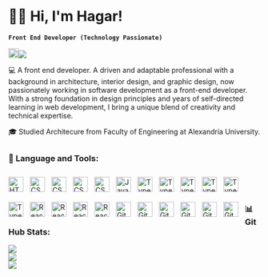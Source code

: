 # 👋🏻 Hi, I'm Hagar!

**`Front End Developer (Technology Passionate)`**

<p align="left"><a href="https://www.linkedin.com/in/hagar-ragab-12ab8b256/"><img alt="linkedin" width="20px"src="https://cdn.jsdelivr.net/gh/devicons/devicon@latest/icons/linkedin/linkedin-original.svg" /><img src="https://img.shields.io/badge/linkedin-%230177B5?style=flat&logo=linkedin&logoColor=white"/></a>
</p>

💻 A front end developer. A driven and adaptable professional with a background in architecture, interior design, and graphic design, now passionately working in software development as a front-end developer. With a strong foundation in design principles and years of self-directed learning in web development, I bring a unique blend of creativity and technical expertise.

🎓 Studied Architecure from Faculty of Engineering at Alexandria University.

##

### 🧰 Language and Tools:
<div>
<img align="left" alt="HTML" width="30px" style="padding-right:10px;padding-top:10px;padding-bottom:10px;" src="https://cdn.jsdelivr.net/gh/devicons/devicon/icons/html5/html5-plain.svg" />
<img align="left" alt="CSS" width="30px" style="padding-right:10px;padding-top:10px;padding-bottom:10px;" src="https://cdn.jsdelivr.net/gh/devicons/devicon/icons/css3/css3-plain.svg" />
<img align="left" alt="CSS" width="30px" style="padding-right:10px;padding-top:10px;padding-bottom:10px;" src="https://cdn.jsdelivr.net/gh/devicons/devicon@latest/icons/sass/sass-original.svg" />
<img align="left" alt="CSS" width="30px" style="padding-right:10px;padding-top:10px;padding-bottom:10px;" src="https://cdn.jsdelivr.net/gh/devicons/devicon@latest/icons/bootstrap/bootstrap-original.svg" />
<img align="left" alt="CSS" width="30px" style="padding-right:10px;padding-top:10px;padding-bottom:10px;" src="https://cdn.jsdelivr.net/gh/devicons/devicon@latest/icons/tailwindcss/tailwindcss-original.svg" />
<img align="left" alt="JavaScript" width="30px" style="padding-right:10px;padding-top:10px;padding-bottom:10px;" src="https://cdn.jsdelivr.net/gh/devicons/devicon/icons/javascript/javascript-plain.svg" />
<img align="left" alt="TypeScript" width="30px" style="padding-right:10px;padding-top:10px;padding-bottom:10px;" src="https://cdn.jsdelivr.net/gh/devicons/devicon/icons/typescript/typescript-plain.svg" />
<img align="left" alt="TypeScript" width="30px" style="padding-right:10px;padding-top:10px;padding-bottom:10px;" src="https://cdn.jsdelivr.net/gh/devicons/devicon@latest/icons/postman/postman-original.svg" />
<img align="left" alt="TypeScript" width="30px" style="padding-right:10px;padding-top:10px;padding-bottom:10px;" src="https://cdn.jsdelivr.net/gh/devicons/devicon@latest/icons/jest/jest-plain.svg" />
<img align="left" alt="TypeScript" width="30px" style="padding-right:10px;padding-top:10px;padding-bottom:10px;" src="https://cdn.jsdelivr.net/gh/devicons/devicon@latest/icons/vitest/vitest-original.svg" />
<img align="left" alt="TypeScript" width="30px" style="padding-right:10px;padding-top:10px;padding-bottom:10px;" src="https://cdn.jsdelivr.net/gh/devicons/devicon@latest/icons/vitejs/vitejs-original.svg" />
<img align="left" alt="TypeScript" width="30px" style="padding-right:10px;padding-top:10px;padding-bottom:10px;" src="https://cdn.jsdelivr.net/gh/devicons/devicon@latest/icons/npm/npm-original-wordmark.svg" />
<img align="left" alt="React" width="30px" style="padding-right:10px;padding-top:10px;padding-bottom:10px;" src="https://cdn.jsdelivr.net/gh/devicons/devicon/icons/react/react-original.svg" />
<img align="left" alt="React" width="30px" style="padding-right:10px;padding-top:10px;padding-bottom:10px;" src="https://cdn.jsdelivr.net/gh/devicons/devicon@latest/icons/reactrouter/reactrouter-original.svg" />
<img align="left" alt="React" width="30px" style="padding-right:10px;padding-top:10px;padding-bottom:10px;" src="https://cdn.jsdelivr.net/gh/devicons/devicon@latest/icons/redux/redux-original.svg" />
<img align="left" alt="React" width="30px" style="padding-right:10px;padding-top:10px;padding-bottom:10px;" src="https://cdn.jsdelivr.net/gh/devicons/devicon@latest/icons/git/git-original.svg" />
<img align="left" alt="GitHub" width="30px" style="padding-right:10px;padding-top:10px;padding-bottom:10px;" src="https://cdn.jsdelivr.net/gh/devicons/devicon/icons/github/github-original.svg" />
<img align="left" alt="GitHub" width="30px" style="padding-right:10px;padding-top:10px;padding-bottom:10px;" src="https://cdn.jsdelivr.net/gh/devicons/devicon@latest/icons/netlify/netlify-original.svg" />
<img align="left" alt="GitHub" width="30px" style="padding-right:10px;padding-top:10px;padding-bottom:10px;" src="https://cdn.jsdelivr.net/gh/devicons/devicon@latest/icons/c/c-plain.svg" />
<img align="left" alt="GitHub" width="30px" style="padding-right:10px;padding-top:10px;padding-bottom:10px;" src="https://cdn.jsdelivr.net/gh/devicons/devicon@latest/icons/photoshop/photoshop-original.svg" />
<img align="left" alt="GitHub" width="30px" style="padding-right:10px;padding-top:10px;padding-bottom:10px;" src="https://cdn.jsdelivr.net/gh/devicons/devicon@latest/icons/illustrator/illustrator-line.svg" />
<img align="left" alt="GitHub" width="30px" style="padding-right:10px;padding-top:10px;padding-bottom:10px" src="https://cdn.jsdelivr.net/gh/devicons/devicon@latest/icons/xd/xd-plain.svg" />
</div>

<br />
<br />

##

### 📊 GitHub Stats:

![](https://github-readme-stats.vercel.app/api?username=hagarragab&theme=noctis_minimus&hide_border=false&include_all_commits=false&count_private=false)<br/>
![](https://github-readme-streak-stats.herokuapp.com/?user=hagarragab&theme=noctis_minimus&hide_border=false)<br/>
![](https://github-readme-stats.vercel.app/api/top-langs/?username=hagarragab&theme=noctis_minimus&hide_border=false&include_all_commits=false&count_private=false&layout=compact)
